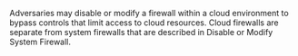 Adversaries may disable or modify a firewall within a cloud environment to bypass controls that limit access to cloud resources. Cloud firewalls are separate from system firewalls that are described in Disable or Modify System Firewall.